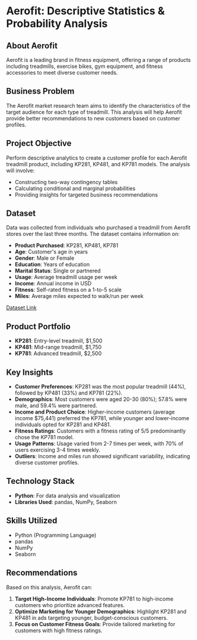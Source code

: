 # Aerofit: Descriptive Statistics & Probability Analysis

## About Aerofit
Aerofit is a leading brand in fitness equipment, offering a range of products including treadmills, exercise bikes, gym equipment, and fitness accessories to meet diverse customer needs.

## Business Problem
The Aerofit market research team aims to identify the characteristics of the target audience for each type of treadmill. This analysis will help Aerofit provide better recommendations to new customers based on customer profiles.

## Project Objective
Perform descriptive analytics to create a customer profile for each Aerofit treadmill product, including KP281, KP481, and KP781 models. The analysis will involve:
- Constructing two-way contingency tables
- Calculating conditional and marginal probabilities
- Providing insights for targeted business recommendations

## Dataset
Data was collected from individuals who purchased a treadmill from Aerofit stores over the last three months. The dataset contains information on:
- **Product Purchased**: KP281, KP481, KP781
- **Age**: Customer's age in years
- **Gender**: Male or Female
- **Education**: Years of education
- **Marital Status**: Single or partnered
- **Usage**: Average treadmill usage per week
- **Income**: Annual income in USD
- **Fitness**: Self-rated fitness on a 1-to-5 scale
- **Miles**: Average miles expected to walk/run per week

[Dataset Link](Aerofit_treadmill.csv)

## Product Portfolio
- **KP281**: Entry-level treadmill, $1,500
- **KP481**: Mid-range treadmill, $1,750
- **KP781**: Advanced treadmill, $2,500

## Key Insights
- **Customer Preferences**: KP281 was the most popular treadmill (44%), followed by KP481 (33%) and KP781 (22%).
- **Demographics**: Most customers were aged 20-30 (80%); 57.8% were male, and 59.4% were partnered.
- **Income and Product Choice**: Higher-income customers (average income $75,441) preferred the KP781, while younger and lower-income individuals opted for KP281 and KP481.
- **Fitness Ratings**: Customers with a fitness rating of 5/5 predominantly chose the KP781 model.
- **Usage Patterns**: Usage varied from 2-7 times per week, with 70% of users exercising 3-4 times weekly.
- **Outliers**: Income and miles run showed significant variability, indicating diverse customer profiles.

## Technology Stack
- **Python**: For data analysis and visualization
- **Libraries Used**: pandas, NumPy, Seaborn

## Skills Utilized
- Python (Programming Language)
- pandas
- NumPy
- Seaborn

## Recommendations
Based on this analysis, Aerofit can:
1. **Target High-Income Individuals**: Promote KP781 to high-income customers who prioritize advanced features.
2. **Optimize Marketing for Younger Demographics**: Highlight KP281 and KP481 in ads targeting younger, budget-conscious customers.
3. **Focus on Customer Fitness Goals**: Provide tailored marketing for customers with high fitness ratings.

